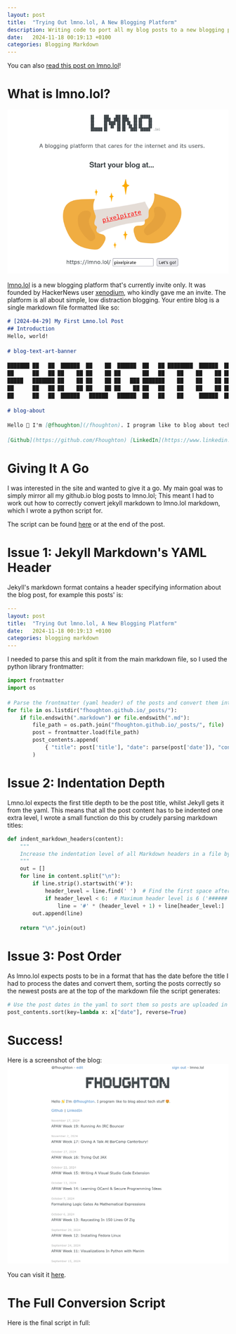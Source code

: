 ```yaml
---
layout: post
title:  "Trying Out lmno.lol, A New Blogging Platform"
description: Writing code to port all my blog posts to a new blogging platform I got invited to
date:   2024-11-18 00:19:13 +0100
categories: Blogging Markdown
---
```


You can also [read this post on lmno.lol](https://lmno.lol/fhoughton/apaw-week-20-trying-out-lmnolol-a-new-blogging-platform)!

# What is lmno.lol?
![](/images/lmno-splash.png)

[lmno.lol](https://lmno.lol) is a new blogging platform that's currently invite only. It was founded by HackerNews user [xenodium](https://news.ycombinator.com/user?id=xenodium), who kindly gave me an invite. The platform is all about simple, low distraction blogging. Your entire blog is a single markdown file formatted like so:
```markdown
# [2024-04-29] My First Lmno.lol Post
## Introduction
Hello, world!

# blog-text-art-banner

███████ ██   ██  ██████  ██    ██  ██████  ██   ██ ████████  ██████  ███    ██
██      ██   ██ ██    ██ ██    ██ ██       ██   ██    ██    ██    ██ ████   ██
█████   ███████ ██    ██ ██    ██ ██   ███ ███████    ██    ██    ██ ██ ██  ██
██      ██   ██ ██    ██ ██    ██ ██    ██ ██   ██    ██    ██    ██ ██  ██ ██
██      ██   ██  ██████   ██████   ██████  ██   ██    ██     ██████  ██   ████

# blog-about

Hello 👋 I'm [@fhoughton](/fhoughton). I program like to blog about tech stuff 🤩.

[Github](https://github.com/Fhoughton) [LinkedIn](https://www.linkedin.com/in/felix-houghton-6bb6962b2/)
```

# Giving It A Go
I was interested in the site and wanted to give it a go. My main goal was to simply mirror all my github.io blog posts to lmno.lol; This meant I had to work out how to correctly convert jekyll markdown to lmno.lol markdown, which I wrote a python script for.

The script can be found [here](https://gist.github.com/Fhoughton/77c3bca5ab0efca2352909dc1c16009d.js) or at the end of the post.

# Issue 1: Jekyll Markdown's YAML Header
Jekyll's markdown format contains a header specifying information about the blog post, for example this posts' is:
```yaml
---
layout: post
title:  "Trying Out lmno.lol, A New Blogging Platform"
date:   2024-11-18 00:19:13 +0100
categories: blogging markdown
---
```

I needed to parse this and split it from the main markdown file, so I used the python library frontmatter:
```python
import frontmatter
import os

# Parse the frontmatter (yaml header) of the posts and convert them into a useful format
for file in os.listdir("fhoughton.github.io/_posts/"):
    if file.endswith(".markdown") or file.endswith(".md"):
        file_path = os.path.join("fhoughton.github.io/_posts/", file)
        post = frontmatter.load(file_path)
        post_contents.append(
            { "title": post['title'], "date": parse(post['date']), "content": post.content }
        )
```

# Issue 2: Indentation Depth
Lmno.lol expects the first title depth to be the post title, whilst Jekyll gets it from the yaml. This means that all the post content has to be indented one extra level, I wrote a small function do this by crudely parsing markdown titles:
```python
def indent_markdown_headers(content):
    """
    Increase the indentation level of all Markdown headers in a file by one.
    """
    out = []
    for line in content.split("\n"):
        if line.strip().startswith('#'):
            header_level = line.find(' ')  # Find the first space after '#'
            if header_level < 6:  # Maximum header level is 6 ('######')
                line = '#' * (header_level + 1) + line[header_level:]
        out.append(line)

    return "\n".join(out)
```

# Issue 3: Post Order
As lmno.lol expects posts to be in a format that has the date before the title I had to process the dates and convert them, sorting the posts correctly so the newest posts are at the top of the markdown file the script generates:
```python
# Use the post dates in the yaml to sort them so posts are uploaded in order
post_contents.sort(key=lambda x: x["date"], reverse=True)
```

# Success!
Here is a screenshot of the blog:
<img src="/images/lmno-finished.png" width=600>

You can visit it [here](https://lmno.lol/fhoughton/apaw-week-20-trying-out-lmnolol-a-new-blogging-platform).

# The Full Conversion Script
Here is the final script in full:

<script src="https://gist.github.com/Fhoughton/77c3bca5ab0efca2352909dc1c16009d.js"></script>